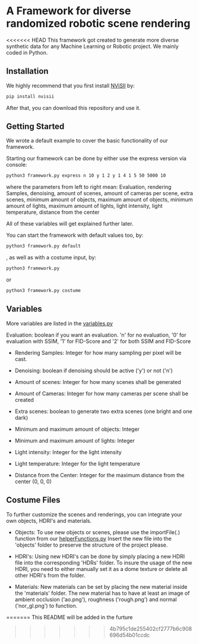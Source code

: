 # A Framework for diverse randomized robotic scene rendering

<<<<<<< HEAD
This framework got created to generate more diverse synthetic data for any Machine Learning or Robotic project.
We mainly coded in Python.

## Installation

We highly recommend that you first install [NViSII](https://github.com/owl-project/NVISII) by:

```bash
pip install nvisii
```

After that, you can download this repository and use it.

## Getting Started

We wrote a default example to cover the basic functionality of our framework.

Starting our framework can be done by either use the express version via console:

```bash
python3 framework.py express n 10 y 1 2 y 1 4 1 5 50 5000 10
```

where the parameters from left to right mean:
Evaluation, rendering Samples, denoising, amount of scenes, amount of cameras per scene, extra scenes,
minimum amount of objects, maximum amount of objects, minimum amount of lights, maximum amount of lights,
light intensity, light temperature, distance from the center

All of these variables will get explained further later.

You can start the framework with default values too, by:

```bash
python3 framework.py default
```

, as well as with a costume input, by:

```bash
python3 framework.py 
```

or 

```bash
python3 framework.py costume
```

## Variables

More variables are listed in the [variables.py](https://github.com/TimLWinkler/Framework-for-diverse-randomized-robotic-scene-rendering/blob/4b795c1de255402cf2777b6c908696d54b01ccdc/variables.py)

Evaluation: boolean if you want an evaluation.
'n' for no evaluation, '0' for evaluation with SSIM, '1' for FID-Score and '2' for both SSIM and FID-Score

- Rendering Samples: Integer for how many sampling per pixel will be cast.

- Denoising: boolean if denoising should be active ('y') or not ('n')

- Amount of scenes: Integer for how many scenes shall be generated

- Amount of Cameras: Integer for how many cameras per scene shall be created

- Extra scenes: boolean to generate two extra scenes (one bright and one dark)

- Minimum and maximum amount of objects: Integer

- Minimum and maximum amount of lights: Integer

- Light intensity: Integer for the light intensity

- Light temperature: Integer for the light temperature

- Distance from the Center: Integer for the maximum distance from the center (0, 0, 0)


## Costume Files

To further customize the scenes and renderings, you can integrate your own objects, HDRI's and materials.

- Objects:
To use new objects or scenes, please use the importFile(.) function from our [helperFunctions.py](https://github.com/TimLWinkler/Framework-for-diverse-randomized-robotic-scene-rendering/blob/4b795c1de255402cf2777b6c908696d54b01ccdc/helperFunctions.py)
Insert the new file into the 'objects' folder to preserve the structure of the project please.

* HDRI's:
Using new HDRI's can be done by simply placing a new HDRI file into the corresponding 'HDRs' folder.
To insure the usage of the new HDRI, you need to either manually set it as a dome texture or delete all other HDRI's from the folder.

- Materials:
New materials can be set by placing the new material inside the 'materials' folder.
The new material has to have at least an image of ambient occlusion ('ao.png'), roughness ('rough.png') and normal ('nor_gl.png') to function.

=======
This README will be added in the furture
>>>>>>> 4b795c1de255402cf2777b6c908696d54b01ccdc
